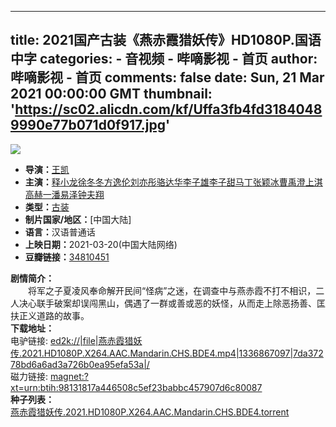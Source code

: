 
---
title: 2021国产古装《燕赤霞猎妖传》HD1080P.国语中字
categories: 
    - 音视频
    - 哔嘀影视 - 首页
author: 哔嘀影视 - 首页
comments: false
date: Sun, 21 Mar 2021 00:00:00 GMT
thumbnail: 'https://sc02.alicdn.com/kf/Uffa3fb4fd31840489990e77b071d0f917.jpg'
---

<div>   
<img class="image thumb" src="https://sc02.alicdn.com/kf/Uffa3fb4fd31840489990e77b071d0f917.jpg" referrerpolicy="no-referrer"> <ul> <li><strong>导演：</strong><a href="https://bde4.cc/director/%E7%8E%8B%E5%87%AF">王凯</a> </li> <li><strong>主演：</strong><a href="https://bde4.cc/performer/%E9%87%8A%E5%B0%8F%E9%BE%99">释小龙</a><a href="https://bde4.cc/performer/%E5%BE%90%E5%86%AC%E5%86%AC">徐冬冬</a><a href="https://bde4.cc/performer/%E6%96%B9%E9%80%B8%E4%BC%A6">方逸伦</a><a href="https://bde4.cc/performer/%E5%88%98%E4%BA%A6%E5%BD%A4">刘亦彤</a><a href="https://bde4.cc/performer/%E9%AA%86%E8%BE%BE%E5%8D%8E">骆达华</a><a href="https://bde4.cc/performer/%E6%9D%8E%E5%AD%90%E9%9B%84">李子雄</a><a href="https://bde4.cc/performer/%E6%9D%8E%E5%AD%90%E7%94%9C">李子甜</a><a href="https://bde4.cc/performer/%E9%A9%AC%E4%B8%81">马丁</a><a href="https://bde4.cc/performer/%E5%BC%A0%E9%A2%96%E5%86%B0">张颖冰</a><a href="https://bde4.cc/performer/%E6%9B%B9%E7%A6%B9%E6%BE%84">曹禹澄</a><a href="https://bde4.cc/performer/%E4%B8%8A%E6%B7%87">上淇</a><a href="https://bde4.cc/performer/%E9%AB%98%E8%B5%AB%E4%B8%80">高赫一</a><a href="https://bde4.cc/performer/%E6%BD%98%E6%98%93%E6%B3%BD">潘易泽</a><a href="https://bde4.cc/performer/%E9%92%9F%E5%A4%AB%E7%BF%94">钟夫翔</a></li> <li><strong>类型：</strong><a target="_new" href="https://bde4.cc/s/guzhuang">古装</a></li> <li><strong>制片国家/地区：</strong>[中国大陆]</li> <li><strong>语言：</strong>汉语普通话</li> <li><strong>上映日期：</strong>2021-03-20(中国大陆网络)</li> <li rel="nofollow"><strong>豆瓣链接：</strong><a target="_new" href="https://movie.douban.com/subject/34810451/">34810451</a></li> </ul> <div class="ui tag labels"> </div> <div class="summary"> <b>剧情简介：</b> <br>　　将军之子夏凌风奉命解开民间“怪病”之迷，在调查中与燕赤霞不打不相识，二人决心联手破案却误闯黑山，偶遇了一群或善或恶的妖怪，从而走上除恶扬善、匡扶正义道路的故事。 </div> <div><b>下载地址：</b><div class="item"><div class="content">电驴链接: <a href="ed2k://|file|%E7%87%95%E8%B5%A4%E9%9C%9E%E7%8C%8E%E5%A6%96%E4%BC%A0.2021.HD1080P.X264.AAC.Mandarin.CHS.BDE4.mp4|1336867097|7da37278bd6a6ad3a726b0ea95efa53a|/">ed2k://|file|燕赤霞猎妖传.2021.HD1080P.X264.AAC.Mandarin.CHS.BDE4.mp4|1336867097|7da37278bd6a6ad3a726b0ea95efa53a|/</a></div></div><div class="item"><div class="content">磁力链接: <a href="magnet:?xt=urn:btih:98131817a446508c5ef23babbc457907d6c80087">magnet:?xt=urn:btih:98131817a446508c5ef23babbc457907d6c80087</a></div></div></div><div><b>种子列表：</b> <div class="item"> <div class="content"> <a href="https://bde4.cc/file/20213/f346062d0b7fe0faed29b8b45358039a.torrent" class="header" download="燕赤霞猎妖传.2021.HD1080P.X264.AAC.Mandarin.CHS.BDE4.torrent"><i class="ui magnet red icon"></i>燕赤霞猎妖传.2021.HD1080P.X264.AAC.Mandarin.CHS.BDE4.torrent</a> </div> </div> </div>  
</div>
            